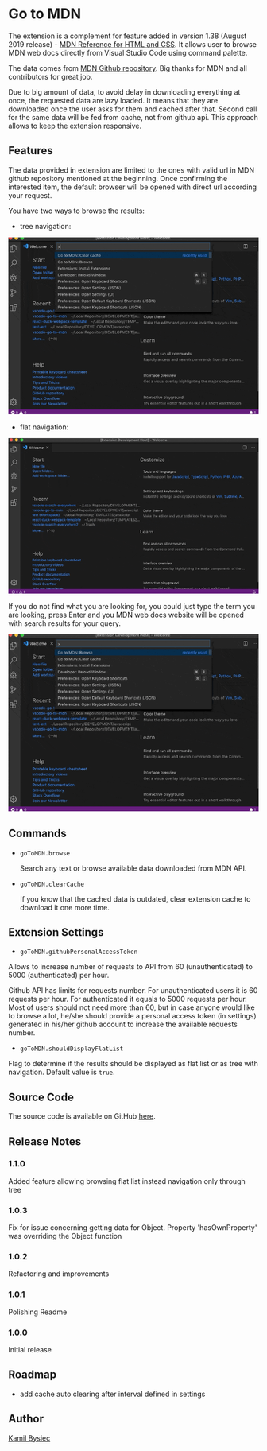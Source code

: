 # Go to MDN

The extension is a complement for feature added in version 1.38 (August 2019 release) - [MDN Reference for HTML and CSS](https://code.visualstudio.com/updates/v1_38#_mdn-reference-for-html-and-css).
It allows user to browse MDN web docs directly from Visual Studio Code using command palette.

The data comes from [MDN Github repository](https://github.com/mdn/browser-compat-data).
Big thanks for MDN and all contributors for great job.

Due to big amount of data, to avoid delay in downloading everything at once, the requested data are lazy loaded.
It means that they are downloaded once the user asks for them and cached after that.
Second call for the same data will be fed from cache, not from github api.
This approach allows to keep the extension responsive.

## Features

The data provided in extension are limited to the ones with valid url in MDN github repository mentioned at the beginning.
Once confirming the interested item, the default browser will be opened with direct url according your request.

You have two ways to browse the results:

* tree navigation:

![Preview of the browse feature](img/browse.gif)

* flat navigation:

![Preview of the browse feature](img/browse_flat.gif)

If you do not find what you are looking for, you could just type the term you are looking, press Enter and you MDN web docs
website will be opened with search results for your query.

![Preview of the search feature](img/search.gif)

## Commands

* `goToMDN.browse`

  Search any text or browse available data downloaded from MDN API.

* `goToMDN.clearCache`

  If you know that the cached data is outdated, clear extension cache to download it one more time.

## Extension Settings

* `goToMDN.githubPersonalAccessToken`

Allows to increase number of requests to API from 60 (unauthenticated) to 5000 (authenticated) per hour.

Github API has limits for requests number. For unauthenticated users it is 60 requests per hour.
For authenticated it equals to 5000 requests per hour.
Most of users should not need more than 60, but in case anyone would like to browse a lot, he/she should
provide a personal access token (in settings) generated in his/her github account to increase the available
requests number.

* `goToMDN.shouldDisplayFlatList`

Flag to determine if the results should be displayed as flat list or as tree with navigation.
Default value is `true`.


## Source Code

The source code is available on GitHub [here](https://github.com/AgilePlayers/vscode-go-to-mdn).

## Release Notes

### 1.1.0

Added feature allowing browsing flat list instead navigation only through tree

### 1.0.3

Fix for issue concerning getting data for Object. Property 'hasOwnProperty' was overriding the Object function

### 1.0.2

Refactoring and improvements

### 1.0.1

Polishing Readme

### 1.0.0

Initial release

## Roadmap
* add cache auto clearing after interval defined in settings

## Author
[Kamil Bysiec](https://github.com/kbysiec)
